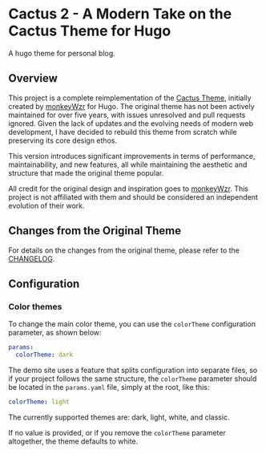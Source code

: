 # Cactus 2 - A Modern Take on the Cactus Theme for Hugo

A hugo theme for personal blog.

## Overview

This project is a complete reimplementation of the
[Cactus Theme](https://github.com/monkeyWzr/hugo-theme-cactus), initially
created by [monkeyWzr](https://github.com/monkeyWzr) for Hugo. The original
theme has not been actively maintained for over five years, with issues
unresolved and pull requests ignored. Given the lack of updates and the
evolving needs of modern web development, I have decided to rebuild this
theme from scratch while preserving its core design ethos.

This version introduces significant improvements in terms of performance,
maintainability, and new features, all while maintaining the aesthetic and
structure that made the original theme popular.

All credit for the original design and inspiration goes to
[monkeyWzr](https://github.com/monkeyWzr). This project is not affiliated with
them and should be considered an independent evolution of their work.

## Changes from the Original Theme

For details on the changes from the original theme, please refer to the
[CHANGELOG](CHANGELOG.md).

## Configuration

### Color themes

To change the main color theme, you can use the `colorTheme` configuration
parameter, as shown below:

```yaml
params:
  colorTheme: dark
```

The demo site uses a feature that splits configuration into separate files,
so if your project follows the same structure, the `colorTheme` parameter should
be located in the `params.yaml` file, simply at the root, like this:

```yaml
colorTheme: light
```

The currently supported themes are: dark, light, white, and classic.

If no value is provided, or if you remove the `colorTheme` parameter altogether,
the theme defaults to white.
